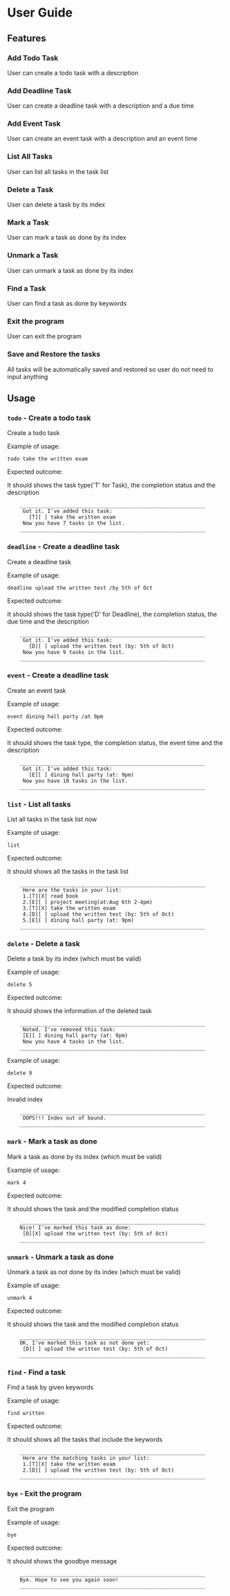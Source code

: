 # User Guide

## Features 

### Add Todo Task

User can create a todo task with a description

### Add Deadline Task

User can create a deadline task with a description and a due time

### Add Event Task

User can create an event task with a description and an event time

### List All Tasks

User can list all tasks in the task list

### Delete a Task

User can delete a task by its index

### Mark a Task

User can mark a task as done by its index

### Unmark a Task

User can unmark a task as done by its index

### Find a Task

User can find a task as done by keywords

### Exit the program

User can exit the program

### Save and Restore the tasks

All tasks will be automatically saved and restored so user do not need to input anything

## Usage

### `todo` - Create a todo task

Create a todo task

Example of usage: 

`todo take the written exam`

Expected outcome:

It should shows the task type('T' for Task), the completion status and the description

```
    ____________________________________________________________
     Got it. I've added this task:
       [T][ ] take the written exam
     Now you have 7 tasks in the list.
    ____________________________________________________________
```

### `deadline` - Create a deadline task

Create a deadline task

Example of usage: 

`deadline upload the written test /by 5th of Oct`

Expected outcome:

It should shows the task type('D' for Deadline), the completion status, the due time and the description

```
    ____________________________________________________________
     Got it. I've added this task:
       [D][ ] upload the written test (by: 5th of Oct)
     Now you have 9 tasks in the list.
    ____________________________________________________________
```

### `event` - Create a deadline task

Create an event task

Example of usage: 

`event dining hall party /at 9pm`

Expected outcome:

It should shows the task type, the completion status, the event time and the description

```
    ____________________________________________________________
     Got it. I've added this task:
       [E][ ] dining hall party (at: 9pm)
     Now you have 10 tasks in the list.
    ____________________________________________________________
```

### `list` - List all tasks

List all tasks in the task list now

Example of usage: 

`list`

Expected outcome:

It should shows all the tasks in the task list

```
    ____________________________________________________________
     Here are the tasks in your list:
     1.[T][X] read book
     2.[E][ ] project meeting(at:Aug 6th 2-4pm)
     3.[T][X] take the written exam
     4.[D][ ] upload the written test (by: 5th of Oct)
     5.[E][ ] dining hall party (at: 9pm)
    ____________________________________________________________
```

### `delete` - Delete a task

Delete a task by its index (which must be valid)

Example of usage: 

`delete 5`

Expected outcome:

It should shows the information of the deleted task

```
    ____________________________________________________________
     Noted. I've removed this task:
     [E][ ] dining hall party (at: 9pm)
     Now you have 4 tasks in the list.
    ____________________________________________________________
```

Example of usage: 

`delete 9`

Expected outcome:

Invalid index

```
    ____________________________________________________________
     OOPS!!! Index out of bound.
    ____________________________________________________________

```

### `mark` - Mark a task as done

Mark a task as done by its index (which must be valid)

Example of usage: 

`mark 4`

Expected outcome:

It should shows the task and the modified completion status 

```
    ____________________________________________________________
    Nice! I've marked this task as done:
     [D][X] upload the written test (by: 5th of Oct)
    ____________________________________________________________
```

### `unmark` - Unmark a task as done

Unmark a task as not done by its index (which must be valid)

Example of usage: 

`unmark 4`

Expected outcome:

It should shows the task and the modified completion status 

```
    ____________________________________________________________
    OK, I've marked this task as not done yet:
     [D][ ] upload the written test (by: 5th of Oct)
    ____________________________________________________________
```

### `find` - Find a task

Find a task by given keywords

Example of usage: 

`find written`

Expected outcome:

It should shows all the tasks that include the keywords

```
    ____________________________________________________________
     Here are the matching tasks in your list:
     1.[T][X] take the written exam
     2.[D][ ] upload the written test (by: 5th of Oct)
    ____________________________________________________________
```

### `bye` - Exit the program

Exit the program

Example of usage: 

`bye`

Expected outcome:

It should shows the goodbye message

```
    ____________________________________________________________
    Bye. Hope to see you again soon!
    ____________________________________________________________
```